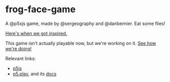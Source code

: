 # frog-face-game

A @p5xjs game, made by @sergeography and @danbernier. Eat some flies!

[Here's when we got inspired.](https://twitter.com/sergeography/status/683329650152587265)

This game isn't actually playable now, but we're working on it. [See how we're doing!](http://danbernier.github.io/frog-face-game/)

Relevant links:

* [p5js](http://p5js.org/)
* [p5.play](http://p5play.molleindustria.org/), and its [docs](http://p5play.molleindustria.org/docs/index.html)
